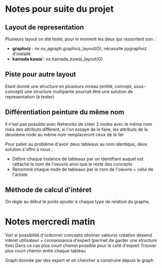 # Notes pour suite du projet

## Layout de representation

Plusieurs layout on été testé, pour le moment les deux qui ressortent son :
  - **graphviz** : nx.nx_agraph.graphviz_layout(G), nécessite pygraphviz d'installé
  - **kamada kawai** : nx.kamada_kawai_layout(G)

## Piste pour autre layout

Etant donné une structure en plusieurs niveau (entité, concept, sous-concept) une structure multipartie pourrait être une solution de representation (à tester)

## Différentiation peinture du même nom

Il n'est pas possible avec Networkx de créer 2 nodes avec le même nom mais des attributs différent, si l'on essaye de le faire, les attributs de la deuxième node au même nom remplaceront ceux de la 1er

Pour palier au problème d'avoir deux tableaux au nom identique, deux solution s'offre à nous :
  - Définir chaque instance de tableaux par un identifiant auquel est rattaché le nom de l'oeuvre ainsi que le reste des concepts
  - Renommé chaque node de tableaux par le nom de l'oeuvre + celui de l'artiste

## Méthode de calcul d'intéret

On règle au début le poids ajouter à chaque type de relation du graphe, 

# Notes mercredi matin

Voir si possibilité d'ordonner concepts (donner valeurs)
création dépend interet utilisateur + connaissance d'expert (permet de garder une structure fixe)
  Dans ce cas plus court chemin possible pour le coté d'expert
  Trouver plus court chemin entre chaque tableau 

Graph donnée par des expert et on chercher a construire depuis le graph 

